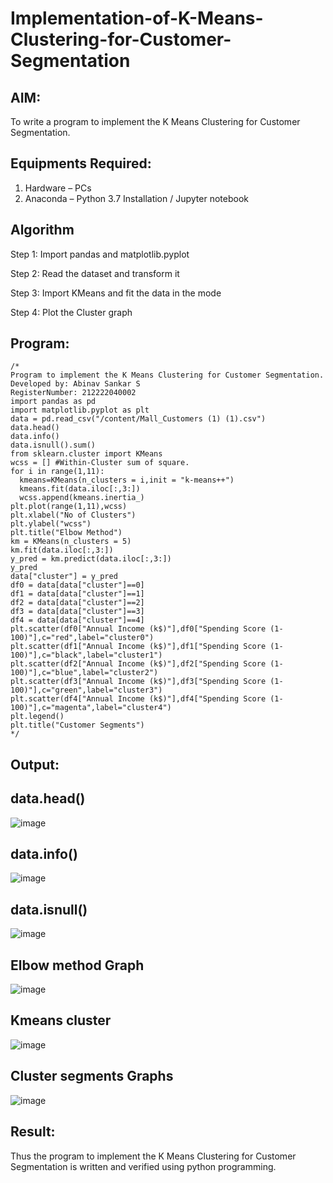 # Implementation-of-K-Means-Clustering-for-Customer-Segmentation

## AIM:
To write a program to implement the K Means Clustering for Customer Segmentation.

## Equipments Required:
1. Hardware – PCs
2. Anaconda – Python 3.7 Installation / Jupyter notebook

## Algorithm
Step 1: Import pandas and matplotlib.pyplot  

Step 2: Read the dataset and transform it  

Step 3: Import KMeans and fit the data in the mode

Step 4: Plot the Cluster graph 

## Program:
```
/*
Program to implement the K Means Clustering for Customer Segmentation.
Developed by: Abinav Sankar S
RegisterNumber: 212222040002
import pandas as pd
import matplotlib.pyplot as plt
data = pd.read_csv("/content/Mall_Customers (1) (1).csv")
data.head()
data.info()
data.isnull().sum()
from sklearn.cluster import KMeans
wcss = [] #Within-Cluster sum of square.
for i in range(1,11):
  kmeans=KMeans(n_clusters = i,init = "k-means++")
  kmeans.fit(data.iloc[:,3:])
  wcss.append(kmeans.inertia_)
plt.plot(range(1,11),wcss)
plt.xlabel("No of Clusters")
plt.ylabel("wcss")
plt.title("Elbow Method")
km = KMeans(n_clusters = 5)
km.fit(data.iloc[:,3:])
y_pred = km.predict(data.iloc[:,3:])
y_pred
data["cluster"] = y_pred
df0 = data[data["cluster"]==0]
df1 = data[data["cluster"]==1]
df2 = data[data["cluster"]==2]
df3 = data[data["cluster"]==3]
df4 = data[data["cluster"]==4]
plt.scatter(df0["Annual Income (k$)"],df0["Spending Score (1-
100)"],c="red",label="cluster0")
plt.scatter(df1["Annual Income (k$)"],df1["Spending Score (1-
100)"],c="black",label="cluster1")
plt.scatter(df2["Annual Income (k$)"],df2["Spending Score (1-
100)"],c="blue",label="cluster2")
plt.scatter(df3["Annual Income (k$)"],df3["Spending Score (1-
100)"],c="green",label="cluster3")
plt.scatter(df4["Annual Income (k$)"],df4["Spending Score (1-
100)"],c="magenta",label="cluster4")
plt.legend()
plt.title("Customer Segments")
*/
```

## Output:
## data.head()
![image](https://github.com/Abinavsankar/Implementation-of-K-Means-Clustering-for-Customer-Segmentation/assets/119103734/5593cd83-800e-413b-83ef-c555adc904c3)

## data.info()
![image](https://github.com/Abinavsankar/Implementation-of-K-Means-Clustering-for-Customer-Segmentation/assets/119103734/baee0130-e9fb-431d-a4dd-913b7ac2fe73)

## data.isnull()
![image](https://github.com/Abinavsankar/Implementation-of-K-Means-Clustering-for-Customer-Segmentation/assets/119103734/d745e5fb-e0e0-465f-bfc2-850e81944391)

## Elbow method Graph
![image](https://github.com/Abinavsankar/Implementation-of-K-Means-Clustering-for-Customer-Segmentation/assets/119103734/c6c77bd1-f687-42b3-9d9d-c06799845566)

## Kmeans cluster
![image](https://github.com/Abinavsankar/Implementation-of-K-Means-Clustering-for-Customer-Segmentation/assets/119103734/7fa2c429-c84f-4159-9012-fd27028e94bd)

## Cluster segments Graphs
![image](https://github.com/Abinavsankar/Implementation-of-K-Means-Clustering-for-Customer-Segmentation/assets/119103734/c49ec1bc-8695-4f8d-b44f-05fb5e99ad53)



## Result:
Thus the program to implement the K Means Clustering for Customer Segmentation is written and verified using python programming.
